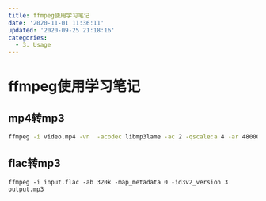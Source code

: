 ```yaml
---
title: ffmpeg使用学习笔记
date: '2020-11-01 11:36:11'
updated: '2020-09-25 21:18:16'
categories:
  - 3. Usage
---
```

# ffmpeg使用学习笔记

## mp4转mp3

```sh
ffmpeg -i video.mp4 -vn  -acodec libmp3lame -ac 2 -qscale:a 4 -ar 48000  audio.mp3
```

## flac转mp3

```
ffmpeg -i input.flac -ab 320k -map_metadata 0 -id3v2_version 3 output.mp3
```
